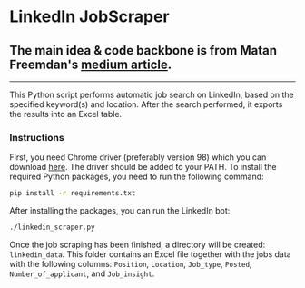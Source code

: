 # LinkedIn JobScraper

## The main idea & code backbone is from Matan Freemdan's [medium article](https://medium.com/nerd-for-tech/linked-in-web-scraper-using-selenium-15189959b3ba).

***

This Python script performs automatic job search on LinkedIn, based on the specified keyword(s) and location. After the search performed, it exports the results into an Excel table.

### Instructions

First, you need Chrome driver (preferably version 98) which you can download [here](https://chromedriver.chromium.org/downloads). The driver should be added to your PATH.
To install the required Python packages, you need to run the following command:

```bash
pip install -r requirements.txt

```

After installing the packages, you can run the LinkedIn bot:

```bash
./linkedin_scraper.py
```

Once the job scraping has been finished, a directory will be created: `linkedin_data`.
This folder contains an Excel file together with the jobs data with the following columns: `Position`, `Location`, `Job_type`, `Posted`, `Number_of_applicant`, and `Job_insight`.
